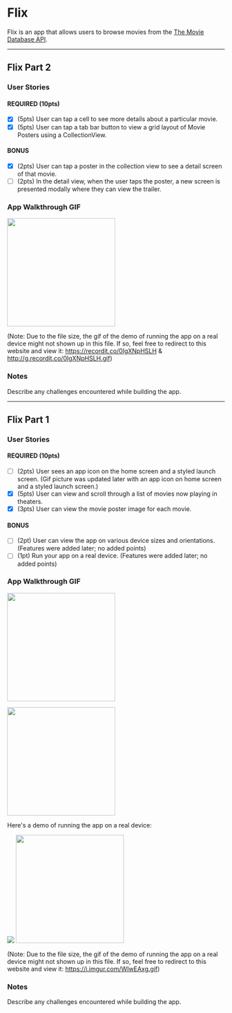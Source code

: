 # Flix

Flix is an app that allows users to browse movies from the [The Movie Database API](http://docs.themoviedb.apiary.io/#).


---

## Flix Part 2

### User Stories

#### REQUIRED (10pts)
- [x] (5pts) User can tap a cell to see more details about a particular movie.
- [x] (5pts) User can tap a tab bar button to view a grid layout of Movie Posters using a CollectionView.

#### BONUS
- [x] (2pts) User can tap a poster in the collection view to see a detail screen of that movie.
- [ ] (2pts) In the detail view, when the user taps the poster, a new screen is presented modally where they can view the trailer.

### App Walkthrough GIF

<img src="https://user-images.githubusercontent.com/52603892/109373712-8f47ec80-787e-11eb-9868-cd848dd57b1b.gif" width=250><br>



(Note: Due to the file size, the gif of the demo of running the app on a real device might not shown up in this file.
If so, feel free to redirect to this website and view it:
https://recordit.co/0IgXNpHSLH & http://g.recordit.co/0IgXNpHSLH.gif)

### Notes
Describe any challenges encountered while building the app.

---

## Flix Part 1

### User Stories

#### REQUIRED (10pts)
- [ ] (2pts) User sees an app icon on the home screen and a styled launch screen. (Gif picture was updated later with an app icon on home screen and a styled launch screen.)
- [x] (5pts) User can view and scroll through a list of movies now playing in theaters.
- [x] (3pts) User can view the movie poster image for each movie.

#### BONUS
- [ ] (2pt) User can view the app on various device sizes and orientations. (Features were added later; no added points)
- [ ] (1pt) Run your app on a real device. (Features were added later; no added points)

### App Walkthrough GIF

<img src="http://g.recordit.co/jQSUqJETnA.gif" width=250><br>

<img src="file:///Users/xulinxi/Desktop/app%20on%20the%20phone.gif" width=250><br>

Here's a demo of running the app on a real device:

![](https://i.imgur.com/WIwEAxg.gif)
<img src="https://user-images.githubusercontent.com/52603892/109373308-09c33d00-787c-11eb-81f1-5e18adb9e911.gif" width=250><br>


(Note: Due to the file size, the gif of the demo of running the app on a real device might not shown up in this file.
If so, feel free to redirect to this website and view it:
https://i.imgur.com/WIwEAxg.gif)

### Notes
Describe any challenges encountered while building the app.
